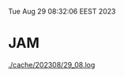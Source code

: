 Tue Aug 29 08:32:06 EEST 2023
# JAM
<a href='./cache/202308/29_08.log'>./cache/202308/29_08.log</a>
